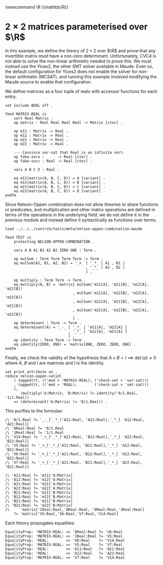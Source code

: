 \newcommand \R {\mathbb{R}}

$2 \times 2$ matrices parameterised over $\R$
=============================================

In this example, we define the theory of $2\times 2$ over $\R$ and prove that any invertible matrix must have a non-zero
determinant. Unfortunately, CVC4 is not able to solve the non-linear arithmetic needed to prove this. We must instead
use the Yices2, the other SMT solver available in Maude. Even so, the default configuration for Yices2 does not enable
the solver for non-linear arithmetic (MCSAT), and running this example involved modifying the Maude source to enable
that configuration.

We define matrices as a four tuple of reals with accessor functions for each entry.

```test
set include BOOL off .

fmod MATRIX-REAL is
    sort Real Matrix .
    op matrix : Real Real Real Real -> Matrix [ctor] .
    
    op m11 : Matrix -> Real .
    op m12 : Matrix -> Real .
    op m21 : Matrix -> Real .
    op m22 : Matrix -> Real .

    --- Convince var-sat that Real is an infinite sort.
    op fake-zero :      -> Real [ctor] .
    op fake-succ : Real -> Real [ctor] .

    vars A B C D : Real .

    eq m11(matrix(A, B, C, D)) = A [variant] .
    eq m12(matrix(A, B, C, D)) = B [variant] .
    eq m21(matrix(A, B, C, D)) = C [variant] .
    eq m22(matrix(A, B, C, D)) = D [variant] .
endfm
```

Since Nelson-Oppen combination does not allow theories to share functions or predicates, and multiplication and other
matrix operations are defined in terms of the operations in the underlying field, we do not define it in the previous
module and instead define it syntactically as functions over terms.

```test
load ../../../contrib/tools/meta/nelson-oppen-combination.maude

fmod TEST is
    protecting NELSON-OPPEN-COMBINATION .

    vars A B A1 B1 A2 B2 ZERO ONE : Term .

    op mulSum : Term Term Term Term -> Term .
    eq mulSum(A1, B1, A2, B2) = '_+_ [ '_*_ [ A1 , B1 ]
                                     , '_*_ [ A2 , B2 ]
                                     ] .

    op multiply : Term Term -> Term .
    eq multiply(A, B) = 'matrix[ mulSum('m11[A], 'm11[B], 'm12[A], 'm21[B])
                               , mulSum('m11[A], 'm12[B], 'm12[A], 'm22[B])
                               , mulSum('m21[A], 'm11[B], 'm22[A], 'm21[B])
                               , mulSum('m21[A], 'm12[B], 'm22[A], 'm22[B])
                               ] .
    op determinant : Term -> Term .
    eq determinant(A) = '_-_ [ '_*_ [ 'm11[A], 'm22[A] ]
                             , '_*_ [ 'm12[A], 'm21[A] ]
                             ] .
    op identity : Term Term -> Term .
    eq identity(ZERO, ONE) = 'matrix[ONE, ZERO, ZERO, ONE] .
endfm
```

Finally, we check the validity of the hypothesis that $A \times B = I \implies \det(a) \ne 0$
where $A$, $B$ and $I$ are matrices and $I$ is the identity.

```test
set print attribute on .
reduce nelson-oppen-valid(
    ( tagged(tt, (('mod > 'MATRIX-REAL); ('check-sat > 'var-sat)))
    , tagged(tt, (('mod > 'REAL);        ('check-sat > 'smt-sat)))
    ),
       (multiply('A:Matrix, 'B:Matrix) ?= identity('0/1.Real, '1/1.Real))
    => (determinant('A:Matrix) != '0/1.Real)) .
```

This purifies to the formulae:

```
/\ '0/1.Real ?= '_-_['_*_['A11:Real, 'A22:Real],'_*_[ 'A12:Real, 'A21:Real]]
/\ '0Real:Real ?= '0/1.Real
/\ '1Real:Real ?= '1/1.Real 
/\ 'V14:Real ?= '_+_['_*_['A21:Real, 'B12:Real],'_*_[ 'A22:Real, 'B22:Real]] 
/\ 'V5:Real ?= '_+_['_*_['A11:Real, 'B11:Real],'_*_[ 'A12:Real, 'B21:Real]] 
/\ 'V6:Real ?= '_+_['_*_['A11:Real, 'B12:Real],'_*_[ 'A12:Real, 'B22:Real]] 
/\ 'V7:Real ?= '_+_['_*_['A21:Real, 'B11:Real],'_*_[ 'A22:Real, 'B21:Real]] 
```

```
/\ 'A11:Real ?= 'm11['A:Matrix] 
/\ 'A12:Real ?= 'm12['A:Matrix] 
/\ 'A21:Real ?= 'm21['A:Matrix] 
/\ 'A22:Real ?= 'm22['A:Matrix] 
/\ 'B11:Real ?= 'm11['B:Matrix] 
/\ 'B12:Real ?= 'm12['B:Matrix] 
/\ 'B21:Real ?= 'm21['B:Matrix] 
/\ 'B22:Real ?= 'm22['B:Matrix] 
/\     'matrix['1Real:Real,'0Real:Real, '0Real:Real,'1Real:Real]
    ?= 'matrix['V5:Real,'V6:Real,'V7:Real,'V14:Real]
```

Each theory propogates equalities:

```
EqualityProp: 'MATRIX-REAL: => '0Real:Real ?= 'V6:Real
EqualityProp: 'MATRIX-REAL: => '1Real:Real ?= 'V5:Real
EqualityProp: 'REAL:        => 'V6:Real    ?= 'V14:Real
EqualityProp: 'MATRIX-REAL: => 'V5:Real    ?= 'V7:Real
EqualityProp: 'REAL:        => 'A11:Real   ?= 'A21:Real
EqualityProp: 'REAL:        => 'A12:Real   ?= 'A22:Real
EqualityProp: 'MATRIX-REAL: => 'V7:Real    ?= 'V14:Real
```

